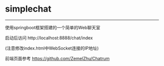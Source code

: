 # simplechat
---

使用springboot框架搭建的一个简单的Web聊天室

启动后访问 http://localhost:8888/chat/index

(注意修改index.html中WebSocket连接的IP地址)

前端页面参考
https://github.com/ZemelZhu/Chatrum

